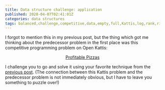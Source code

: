 ```yaml
---
title: Data structure challenge: application
published: 2020-04-07T02:41:01Z
categories: data structures
tags: balanced,challenge,competitive,data,empty,full,Kattis,log,rank,rightmost,select,slot,structure,tree,union-find
---
```


<p>I forgot to mention this in my previous post, but the thing which got me thinking about the predecessor problem in the first place was this competitive programming problem on Open Kattis:</p>
<div style="text-align:center;">
<p><a href="https://open.kattis.com/problems/profitablepizzas">Profitable Pizzas</a></p>
</div>
<p>I challenge you to go and solve it using your favorite technique from the <a href="https://byorgey.wordpress.com/2020/04/06/data-structure-challenge-solutions/">previous post</a>. (The connection between this Kattis problem and the predecessor problem is not immediately obvious, but I have to leave you something to puzzle over!)</p>

